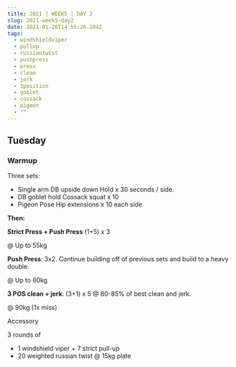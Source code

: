 ```yaml
---
title: 2021 | WEEK5 | DAY 2
slug: 2021-week5-day2
date: 2021-01-26T14:55:26.204Z
tags:
  - windshieldviper
  - pullup
  - russiantwist
  - pushpress
  - press
  - clean
  - jerk
  - 3position
  - goblet
  - cossack
  - pigeon
  - ""
---
```

## Tuesday

### Warmup

Three sets:

* Single arm DB upside down Hold x 30 seconds / side.
* DB goblet hold Cossack squat x 10
* Pigeon Pose Hip extensions x 10 each side

**Then:**

**Strict Press + Push Press** (1+5) x 3

@ Up to 55kg

**Push Press**: 3x2. Continue building off of previous sets and build to a heavy double.

@ Up to 80kg

**3 POS clean + jerk**: (3+1) x 5 @ 80-85% of best clean and jerk.

@ 90kg (1x miss)

Accessory

3 rounds of

* 1 windshield viper + 7 strict pull-up
* 20 weighted russian twist @ 15kg plate